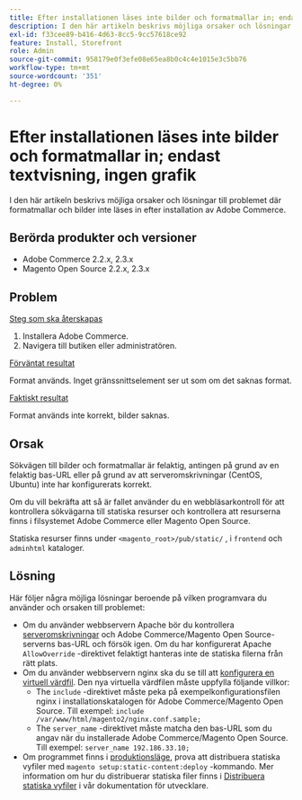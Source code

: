 ```yaml
---
title: Efter installationen läses inte bilder och formatmallar in; endast textvisning, ingen grafik
description: I den här artikeln beskrivs möjliga orsaker och lösningar till problemet där formatmallar och bilder inte läses in efter installation av Adobe Commerce.
exl-id: f33cee89-b416-4d63-8cc5-9cc57618ce92
feature: Install, Storefront
role: Admin
source-git-commit: 958179e0f3efe08e65ea8b0c4c4e1015e3c5bb76
workflow-type: tm+mt
source-wordcount: '351'
ht-degree: 0%

---
```


# Efter installationen läses inte bilder och formatmallar in; endast textvisning, ingen grafik

I den här artikeln beskrivs möjliga orsaker och lösningar till problemet där formatmallar och bilder inte läses in efter installation av Adobe Commerce.

## Berörda produkter och versioner

* Adobe Commerce 2.2.x, 2.3.x
* Magento Open Source 2.2.x, 2.3.x

## Problem

<u>Steg som ska återskapas</u>

1. Installera Adobe Commerce.
1. Navigera till butiken eller administratören.

<u>Förväntat resultat</u>

Format används. Inget gränssnittselement ser ut som om det saknas format.

<u>Faktiskt resultat</u>

Format används inte korrekt, bilder saknas.

## Orsak

Sökvägen till bilder och formatmallar är felaktig, antingen på grund av en felaktig bas-URL eller på grund av att serveromskrivningar (CentOS, Ubuntu) inte har konfigurerats korrekt.

Om du vill bekräfta att så är fallet använder du en webbläsarkontroll för att kontrollera sökvägarna till statiska resurser och kontrollera att resurserna finns i filsystemet Adobe Commerce eller Magento Open Source.

Statiska resurser finns under `<magento_root>/pub/static/` , i `frontend` och `adminhtml` kataloger.

## Lösning

Här följer några möjliga lösningar beroende på vilken programvara du använder och orsaken till problemet:

* Om du använder webbservern Apache bör du kontrollera [serveromskrivningar](https://devdocs.magento.com/guides/v2.3/install-gde/prereq/apache.html#apache-help-rewrite) och Adobe Commerce/Magento Open Source-serverns bas-URL och försök igen. Om du har konfigurerat Apache `AllowOverride` -direktivet felaktigt hanteras inte de statiska filerna från rätt plats.
* Om du använder webbservern nginx ska du se till att [konfigurera en virtuell värdfil](https://devdocs.magento.com/guides/v2.3/install-gde/prereq/nginx.html#configure-nginx-ubuntu). Den nya virtuella värdfilen måste uppfylla följande villkor:
   * The `include` -direktivet måste peka på exempelkonfigurationsfilen nginx i installationskatalogen för Adobe Commerce/Magento Open Source. Till exempel:    `include /var/www/html/magento2/nginx.conf.sample;`
   * The `server_name` -direktivet måste matcha den bas-URL som du angav när du installerade Adobe Commerce/Magento Open Source. Till exempel: `server_name 192.186.33.10;`
* Om programmet finns i [produktionsläge](https://devdocs.magento.com/guides/v2.3/config-guide/bootstrap/magento-modes.html#production-mode), prova att distribuera statiska vyfiler med `magento setup:static-content:deploy` -kommando. Mer information om hur du distribuerar statiska filer finns i [Distribuera statiska vyfiler](https://devdocs.magento.com/guides/v2.3/install-gde/install/cli/install-cli-subcommands-maint.html) i vår dokumentation för utvecklare.

